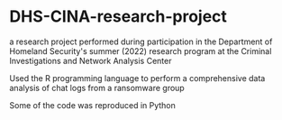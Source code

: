 # DHS-CINA-research-project
a research project performed during participation in the Department of Homeland Security's summer (2022) research program at the Criminal Investigations and Network Analysis Center

Used the R programming language to perform a comprehensive data analysis of chat logs from a ransomware group

Some of the code was reproduced in Python

